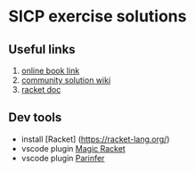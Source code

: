 # SICP exercise solutions

## Useful links

1. [online book link](http://sarabander.github.io/sicp/)
2. [community solution wiki](http://community.schemewiki.org/?SICP-Solutions)
3. [racket doc](https://docs.racket-lang.org/)

## Dev tools
- install [Racket] (https://racket-lang.org/)
- vscode plugin [Magic Racket](https://marketplace.visualstudio.com/items?itemName=evzen-wybitul.magic-racket#review-details)
- vscode plugin [Parinfer](https://marketplace.visualstudio.com/items?itemName=shaunlebron.vscode-parinfer#review-details)
